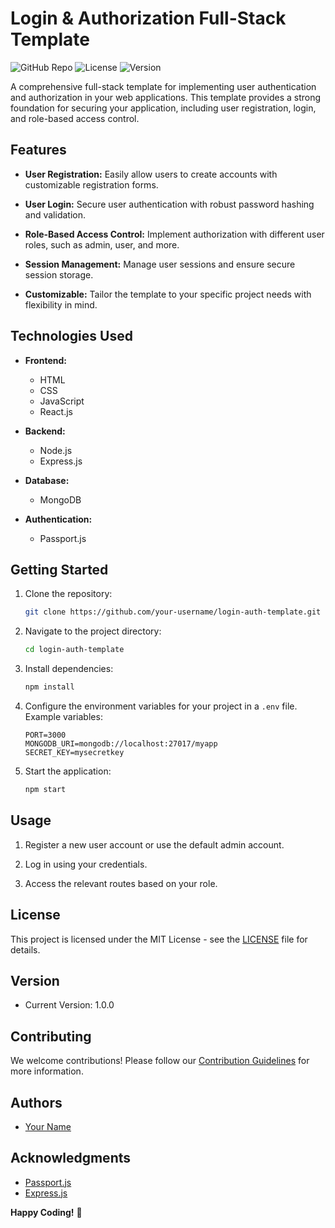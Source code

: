 # Login & Authorization Full-Stack Template

![GitHub Repo](https://img.shields.io/badge/GitHub-Repo-brightgreen.svg)
![License](https://img.shields.io/badge/License-MIT-blue.svg)
![Version](https://img.shields.io/badge/Version-1.0.0-brightgreen.svg)

A comprehensive full-stack template for implementing user authentication and authorization in your web applications. This template provides a strong foundation for securing your application, including user registration, login, and role-based access control.

## Features

- **User Registration:** Easily allow users to create accounts with customizable registration forms.

- **User Login:** Secure user authentication with robust password hashing and validation.

- **Role-Based Access Control:** Implement authorization with different user roles, such as admin, user, and more.

- **Session Management:** Manage user sessions and ensure secure session storage.

- **Customizable:** Tailor the template to your specific project needs with flexibility in mind.

## Technologies Used

- **Frontend:**
  - HTML
  - CSS
  - JavaScript
  - React.js

- **Backend:**
  - Node.js
  - Express.js

- **Database:**
  - MongoDB

- **Authentication:**
  - Passport.js

## Getting Started

1. Clone the repository:
   ```bash
   git clone https://github.com/your-username/login-auth-template.git
   ```

2. Navigate to the project directory:
   ```bash
   cd login-auth-template
   ```

3. Install dependencies:
   ```bash
   npm install
   ```

4. Configure the environment variables for your project in a `.env` file. Example variables:
   ```env
   PORT=3000
   MONGODB_URI=mongodb://localhost:27017/myapp
   SECRET_KEY=mysecretkey
   ```

5. Start the application:
   ```bash
   npm start
   ```

## Usage

1. Register a new user account or use the default admin account.

2. Log in using your credentials.

3. Access the relevant routes based on your role.

## License

This project is licensed under the MIT License - see the [LICENSE](LICENSE) file for details.

## Version

- Current Version: 1.0.0

## Contributing

We welcome contributions! Please follow our [Contribution Guidelines](CONTRIBUTING.md) for more information.

## Authors

- [Your Name](https://github.com/your-username)

## Acknowledgments

- [Passport.js](http://www.passportjs.org/)
- [Express.js](https://expressjs.com/)

**Happy Coding!** 🚀